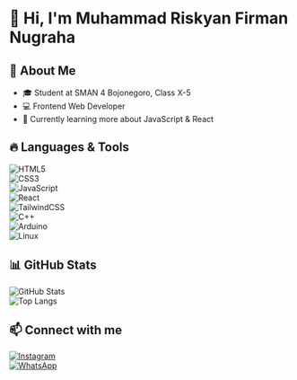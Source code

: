 # 👋 Hi, I'm Muhammad Riskyan Firman Nugraha  

## 🚀 About Me  
- 🎓 Student at SMAN 4 Bojonegoro, Class X-5  
- 💻 Frontend Web Developer  
- 🌱 Currently learning more about JavaScript & React   

## 🔥 Languages & Tools  
![HTML5](https://img.shields.io/badge/HTML5-%23E34F26.svg?style=for-the-badge&logo=html5&logoColor=white)  
![CSS3](https://img.shields.io/badge/CSS3-%231572B6.svg?style=for-the-badge&logo=css3&logoColor=white)  
![JavaScript](https://img.shields.io/badge/JavaScript-%23F7DF1E.svg?style=for-the-badge&logo=javascript&logoColor=black)  
![React](https://img.shields.io/badge/React-%2361DAFB.svg?style=for-the-badge&logo=react&logoColor=black)  
![TailwindCSS](https://img.shields.io/badge/TailwindCSS-%2338B2AC.svg?style=for-the-badge&logo=tailwind-css&logoColor=white)  
![C++](https://img.shields.io/badge/C++-%2300599C.svg?style=for-the-badge&logo=c%2B%2B&logoColor=white)  
![Arduino](https://img.shields.io/badge/Arduino-%2300979D.svg?style=for-the-badge&logo=arduino&logoColor=white)  
![Linux](https://img.shields.io/badge/Linux-%23FCC624.svg?style=for-the-badge&logo=linux&logoColor=black)  

## 📊 GitHub Stats  
![GitHub Stats](https://github-readme-stats.vercel.app/api?username=your-github-username&show_icons=true&theme=tokyonight)  
![Top Langs](https://github-readme-stats.vercel.app/api/top-langs/?username=your-github-username&layout=compact&theme=tokyonight)  

## 📫 Connect with me  
[![Instagram](https://img.shields.io/badge/Instagram-%23E4405F.svg?style=for-the-badge&logo=instagram&logoColor=white)](https://instagram.com/pirmannichol)  
[![WhatsApp](https://img.shields.io/badge/WhatsApp-%25D366.svg?style=for-the-badge&logo=whatsapp&logoColor=white)](https://wa.me/62822451199769?text=Hi%20Riskyan,%20saya%20tertarik%20untuk%20terhubung!)  

